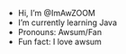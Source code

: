 -  Hi, I’m @ImAwZOOM
-  I’m currently learning Java
-  Pronouns: Awsum/Fan
-  Fun fact: I love awsum

<!---
ImAwZOOM/ImAwZOOM is a ✨ special ✨ repository because its `README.md` (this file) appears on your GitHub profile.
You can click the Preview link to take a look at your changes.
--->

